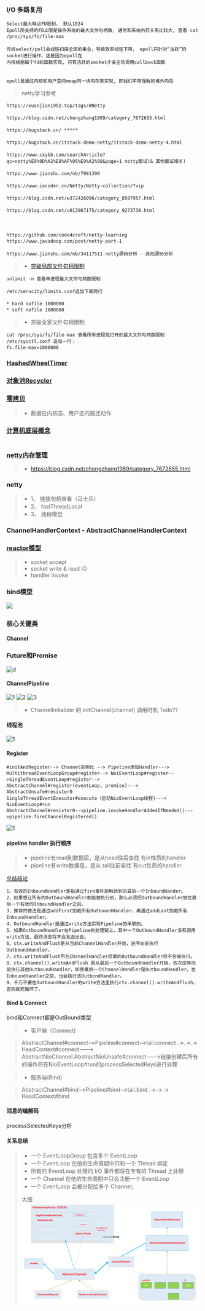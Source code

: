 ### I/O 多路复用 ###

```textmate
Select最大缺点FD限制， 默认1024
Epoll所支持的FD上限是操作系统的最大文件句柄数, 通常和系统内存关系比较大, 查看 cat /proc/sys/fs/file-max

传统select/poll会线性扫描全部的集合，导致效率线性下降， epoll只针对“活跃”的socket进行操作，这是因为epoll在
内核根据每个fd的函数实现, 只有活跃的socket才会主动调用callback函数


epoll是通过内核和用户空间mmap同一块内存来实现, 即我们平常理解的堆外内存

```

> netty学习参考
```textmate
https://xuanjian1992.top/tags/#Netty

https://blog.csdn.net/chengzhang1989/category_7672655.html

https://bugstack.cn/ *****

https://bugstack.cn/itstack-demo-netty/itstack-demo-netty-4.html

https://www.cxybb.com/searchArticle?qc=netty%E9%9D%A2%E8%AF%95%E9%A2%98&page=1 netty面试(& 其他面试相关)

https://www.jianshu.com/nb/7981390

https://www.iocoder.cn/Netty/Netty-collection/?vip

https://blog.csdn.net/w372426096/category_8507957.html

https://blog.csdn.net/u013967175/category_9273730.html



https://github.com/code4craft/netty-learning
https://www.javadoop.com/post/netty-part-1

https://www.jianshu.com/nb/34117511 netty源码分析 --其他源码分析
```


>+ [突破局部文件句柄限制](https://xuanjian1992.top/2019/09/07/Netty-%E9%AB%98%E5%B9%B6%E5%8F%91%E6%80%A7%E8%83%BD%E8%B0%83%E4%BC%98/)
```textmate
unlimit -n 查看单进程最大文件句柄数限制

/etc/serucity/limits.conf追加下面两行

* hard nofile 1000000
* soft nofile 1000000

```
>+ 突破全家文件句柄限制
```textmate
cat /proc/sys/fs/file-max 查看所有进程能打开的最大文件句柄数限制
/etc/sysctl.conf 追加一行：
fs.file-max=1000000
```

### [HashedWheelTimer](https://blog.wangqi.love/articles/Java/%E5%AE%9A%E6%97%B6%E4%BB%BB%E5%8A%A1%E4%B8%8EHashedWheelTimer.html) ###


### [对象池Recycler](https://xuanjian1992.top/2019/09/07/Netty-%E6%80%A7%E8%83%BD%E4%BC%98%E5%8C%96%E5%B7%A5%E5%85%B7%E7%B1%BB%E4%B9%8BRecycler%E5%AF%B9%E8%B1%A1%E6%B1%A0%E5%88%86%E6%9E%90/) ####


### [零拷贝](https://blog.csdn.net/u013256816/article/details/52589524) ###
>+  数据在内核态、用户态的搬迁动作
> 

### [计算机底层概念](https://blog.csdn.net/iter_zc/category_9263718.html) ###
```textmate

```

### [netty内存管理](https://blog.csdn.net/chengzhang1989/article/details/80424556) ###
>+ https://blog.csdn.net/chengzhang1989/category_7672655.html


### netty ###

>+ 1、 链接句柄查看（马士兵）
>+ 2、 fastThreadLocal
>+ 3、 线程模型
> 
> 
### ChannelHandlerContext - AbstractChannelHandlerContext ###


### [reactor模型]() ###

>+ socket accept
>+ socket write & read IO
>+ handler invoke


### bind模型 ###

![](https://alvin-jay.oss-cn-hangzhou.aliyuncs.com/middleware/netty/Netty-Server-Start-4.png)


### 核心关键类 ###

#### Channel ####


### Future和Promise ####

![d](https://www.javadoop.com/blogimages/netty-source/7.png)


#### ChannelPipeline ####
![1](https://www.javadoop.com/blogimages/netty-source/9.png)
![2](https://www.javadoop.com/blogimages/netty-source/14.png)
![3](https://www.javadoop.com/blogimages/netty-source/19.png)
>+ ChannelInitializer 的 initChannel(channel) 调用时机 Todo??


#### 线程池 ####
![1](https://www.javadoop.com/blogimages/netty-source/2.png)


#### Register ####

```text
#initAndRegister--> Channel实例化 --> Pipeline添加Handler--->
MultithreadEventLoopGroup#register--> NoiEventLoop#register-->SingleThreadEventLoop#register-->
AbstractChannel#register(eventLoop, promise)---> AbstractUnsafe#resister0
SingleThreadEventExecutor#execute（启动NioEventLoop线程)---> NioEventLoop#run
AbstractChannel#resister0-->pipeline.invokeHandlerAddedIfNeeded()--->pipeline.fireChannelRegistered()
```
![1](https://www.javadoop.com/blogimages/netty-source/21.png)


#### pipeline handler 执行顺序 ####

>+ pipeline有read到数据后，是从head往后查找 有in性质的handler
>+ pipeline有write数据是，是从 tail往前查找 有out性质的handler

[总结结论](https://www.cnblogs.com/tianzhiliang/p/11739372.html)
```text
1、有效的InboundHandler是指通过fire事件能触达到的最后一个InboundHander。
2、如果想让所有的OutboundHandler都能被执行到，那么必须把OutboundHandler放在最后一个有效的InboundHandler之前。
3、推荐的做法是通过addFirst加载所有OutboundHandler，再通过addLast加载所有InboundHandler。
4、OutboundHandler是通过write方法实现Pipeline的串联的。
5、如果OutboundHandler在Pipeline的处理链上，其中一个OutboundHandler没有调用write方法，最终消息将不会发送出去。
6、ctx.writeAndFlush是从当前ChannelHandler开始，逆序向前执行OutboundHandler。
7、ctx.writeAndFlush所在ChannelHandler后面的OutboundHandler将不会被执行。
8、ctx.channel().writeAndFlush 是从最后一个OutboundHandler开始，依次逆序向前执行其他OutboundHandler，即使最后一个ChannelHandler是OutboundHandler，在InboundHandler之前，也会执行该OutbondHandler。
9、千万不要在OutboundHandler的write方法里执行ctx.channel().writeAndFlush，否则就死循环了。
```
#### Bind & Connect ####

bind和Connect都是OutBound类型

>+ 客户端（Connect)

> AbstractChannel#connect-->Pipeline#connect-->tail.connect .->.->.-> HeadContext#connect--->
> AbstractNioChannel.AbstractNioUnsafe#connect--->链接创建后所有的操作将在NioEventLoop#run的processSelectedKeys进行处理

>+ 服务端(Bind)

> AbstractChannel#bind-->Pipeline#bind-->tail.bind .->.->.-> HeadContext#bind


#### 消息的编解码 ####

processSelectedKeys分析

#### 关系总结 ####

>+ 一个 EventLoopGroup 包含多个 EventLoop
>+ 一个 EventLoop 在他的生命周期中只和一个 Thread 绑定
>+ 所有的 EventLoop 处理的 I/O 事件都将在专有的 Thread 上处理
>+ 一个 Channel 在他的生命周期中只会注册一个 EventLoop
>+ 一个 EventLoop 会被分配给多个 Channel;
> 
> 
> 大图
![1](Image_20210927124622.png)



